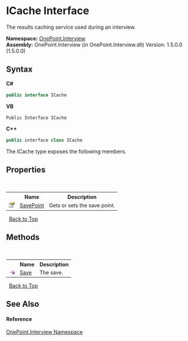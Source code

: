# ICache Interface
 

The results caching service used during an interview.

**Namespace:**&nbsp;<a href="N_OnePoint_Interview">OnePoint.Interview</a><br />**Assembly:**&nbsp;OnePoint.Interview (in OnePoint.Interview.dll) Version: 1.5.0.0 (1.5.0.0)

## Syntax

**C#**<br />
``` C#
public interface ICache
```

**VB**<br />
``` VB
Public Interface ICache
```

**C++**<br />
``` C++
public interface class ICache
```

The ICache type exposes the following members.


## Properties
&nbsp;<table><tr><th></th><th>Name</th><th>Description</th></tr><tr><td>![Public property](media/pubproperty.gif "Public property")</td><td><a href="P_OnePoint_Interview_ICache_SavePoint">SavePoint</a></td><td>
Gets or sets the save point.</td></tr></table>&nbsp;
<a href="#icache-interface">Back to Top</a>

## Methods
&nbsp;<table><tr><th></th><th>Name</th><th>Description</th></tr><tr><td>![Public method](media/pubmethod.gif "Public method")</td><td><a href="M_OnePoint_Interview_ICache_Save">Save</a></td><td>
The save.</td></tr></table>&nbsp;
<a href="#icache-interface">Back to Top</a>

## See Also


#### Reference
<a href="N_OnePoint_Interview">OnePoint.Interview Namespace</a><br />